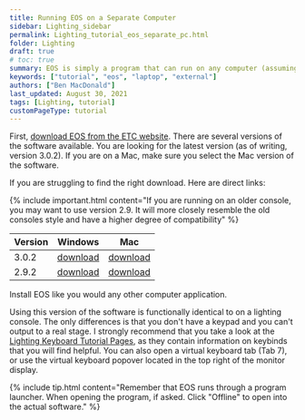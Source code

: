 ```yaml
---
title: Running EOS on a Separate Computer
sidebar: Lighting_sidebar
permalink: Lighting_tutorial_eos_separate_pc.html
folder: Lighting
draft: true
# toc: true
summary: EOS is simply a program that can run on any computer (assuming you have permission to download and install apps on it)
keywords: ["tutorial", "eos", "laptop", "external"]
authors: ["Ben MacDonald"]
last_updated: August 30, 2021
tags: [Lighting, tutorial]
customPageType: tutorial
---
```


First, [download EOS from the ETC website](https://www.etcconnect.com/Products/Consoles/Eos-Family/Eos-Ti/Software.aspx). There are several versions of the software available. You are looking for the latest version (as of writing, version 3.0.2). If you are on a Mac, make sure you select the Mac version of the software.

If you are struggling to find the right download. Here are direct links:

{% include important.html content="If you are running on an older console, you may want to use version 2.9. It will more closely resemble the old consoles style and have a higher degree of compatibility" %}

| Version | Windows                                                                           | Mac                                                                               |
|---------|-----------------------------------------------------------------------------------|-----------------------------------------------------------------------------------|
| 3.0.2   | [download](https://www.etcconnect.com/WorkArea/DownloadAsset.aspx?id=10737506772) | [download](https://www.etcconnect.com/WorkArea/DownloadAsset.aspx?id=10737506773) |
| 2.9.2   | [download](https://www.etcconnect.com/WorkArea/DownloadAsset.aspx?id=10737504265) | [download](https://www.etcconnect.com/WorkArea/DownloadAsset.aspx?id=10737504264) |

Install EOS like you would any other computer application.

Using this version of the software is functionally identical to on a lighting console. The only differences is that you don't have a keypad and you can't output to a real stage. I strongly recommend that you take a look at the [Lighting Keyboard Tutorial Pages](./Lighting_keyboard_buttons_info.html), as they contain information on keybinds that you will find helpful. You can also open a virtual keyboard tab (Tab 7), or use the virtual keyboard popover located in the top right of the monitor display. 

{% include tip.html content="Remember that EOS runs through a program launcher. When opening the program, if asked. Click \"Offline\" to open into the actual software." %}
